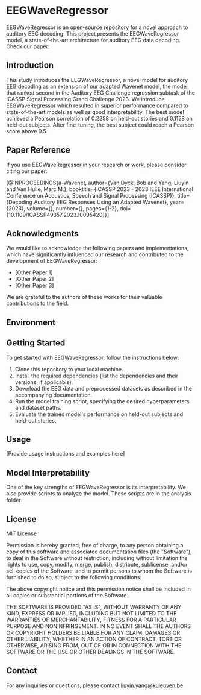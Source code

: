 # EEGWaveRegressor

EEGWaveRegressor is an open-source repository for a novel approach to auditory EEG decoding. This project presents the EEGWaveRegressor model, a state-of-the-art architecture for auditory EEG data decoding. Check our paper:

## Introduction

This study introduces the EEGWaveRegressor, a novel model for auditory EEG decoding as an extension of our adapted Wavenet model, the model that ranked second in the Auditory EEG Challenge regression subtask of the ICASSP Signal Processing Grand Challenge 2023. We introduce EEGWaveRegressor which resulted in superior performance compared to state-of-the-art models as well as good interpretability. The best model achieved a Pearson correlation of 0.2258 on held-out stories and 0.1158 on held-out subjects. After fine-tuning, the best subject could reach a Pearson score above 0.5.

## Paper Reference

If you use EEGWaveRegressor in your research or work, please consider citing our paper:

\[@INPROCEEDINGS{a-Wavenet,
  author={Van Dyck, Bob and Yang, Liuyin and Van Hulle, Marc M.},
  booktitle={ICASSP 2023 - 2023 IEEE International Conference on Acoustics, Speech and Signal Processing (ICASSP)}, 
  title={Decoding Auditory EEG Responses Using an Adapted Wavenet}, 
  year={2023},
  volume={},
  number={},
  pages={1-2},
  doi={10.1109/ICASSP49357.2023.10095420}}]

## Acknowledgments

We would like to acknowledge the following papers and implementations, which have significantly influenced our research and contributed to the development of EEGWaveRegressor:

- \[Other Paper 1\]
- \[Other Paper 2\]
- \[Other Paper 3\]

We are grateful to the authors of these works for their valuable contributions to the field.

## Environment


## Getting Started

To get started with EEGWaveRegressor, follow the instructions below:

1. Clone this repository to your local machine.
2. Install the required dependencies (list the dependencies and their versions, if applicable).
3. Download the EEG data and preprocessed datasets as described in the accompanying documentation.
4. Run the model training script, specifying the desired hyperparameters and dataset paths.
5. Evaluate the trained model's performance on held-out subjects and held-out stories.

## Usage

\[Provide usage instructions and examples here\]

## Model Interpretability

One of the key strengths of EEGWaveRegressor is its interpretability. We also provide scripts to analyze the model. These scripts are in the analysis folder 

## License

MIT License

Permission is hereby granted, free of charge, to any person obtaining a copy of this software and associated documentation files (the "Software"), to deal in the Software without restriction, including without limitation the rights to use, copy, modify, merge, publish, distribute, sublicense, and/or sell copies of the Software, and to permit persons to whom the Software is furnished to do so, subject to the following conditions:

The above copyright notice and this permission notice shall be included in all copies or substantial portions of the Software.

THE SOFTWARE IS PROVIDED "AS IS", WITHOUT WARRANTY OF ANY KIND, EXPRESS OR IMPLIED, INCLUDING BUT NOT LIMITED TO THE WARRANTIES OF MERCHANTABILITY, FITNESS FOR A PARTICULAR PURPOSE AND NONINFRINGEMENT. IN NO EVENT SHALL THE AUTHORS OR COPYRIGHT HOLDERS BE LIABLE FOR ANY CLAIM, DAMAGES OR OTHER LIABILITY, WHETHER IN AN ACTION OF CONTRACT, TORT OR OTHERWISE, ARISING FROM, OUT OF OR IN CONNECTION WITH THE SOFTWARE OR THE USE OR OTHER DEALINGS IN THE SOFTWARE.


## Contact

For any inquiries or questions, please contact liuyin.yang@kuleuven.be
